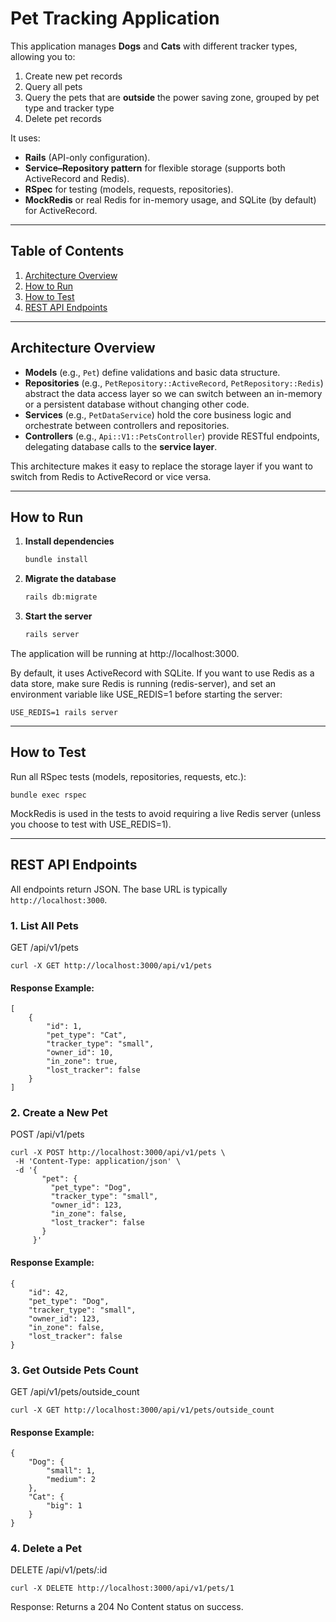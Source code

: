 # Pet Tracking Application

This application manages **Dogs** and **Cats** with different tracker types, allowing you to:
1. Create new pet records  
2. Query all pets  
3. Query the pets that are **outside** the power saving zone, grouped by pet type and tracker type  
4. Delete pet records  

It uses:
- **Rails** (API-only configuration).
- **Service–Repository pattern** for flexible storage (supports both ActiveRecord and Redis).
- **RSpec** for testing (models, requests, repositories).
- **MockRedis** or real Redis for in-memory usage, and SQLite (by default) for ActiveRecord.

---

## Table of Contents

1. [Architecture Overview](#architecture-overview)  
2. [How to Run](#how-to-run)  
3. [How to Test](#how-to-test)  
4. [REST API Endpoints](#rest-api-endpoints)  

---

## Architecture Overview

- **Models** (e.g., `Pet`) define validations and basic data structure.  
- **Repositories** (e.g., `PetRepository::ActiveRecord`, `PetRepository::Redis`) abstract the data access layer so we can switch between an in-memory or a persistent database without changing other code.  
- **Services** (e.g., `PetDataService`) hold the core business logic and orchestrate between controllers and repositories.  
- **Controllers** (e.g., `Api::V1::PetsController`) provide RESTful endpoints, delegating database calls to the **service layer**.  

This architecture makes it easy to replace the storage layer if you want to switch from Redis to ActiveRecord or vice versa.

---

## How to Run

1. **Install dependencies**  
   ```bash
   bundle install
2. **Migrate the database**  
    ```bash
    rails db:migrate
3. **Start the server**
    ```bash
    rails server
The application will be running at http://localhost:3000.

By default, it uses ActiveRecord with SQLite. If you want to use Redis as a data store, make sure Redis is running (redis-server), and set an environment variable like USE_REDIS=1 before starting the server:

    USE_REDIS=1 rails server
    
---

## How to Test

Run all RSpec tests (models, repositories, requests, etc.):

    bundle exec rspec

MockRedis is used in the tests to avoid requiring a live Redis server (unless you choose to test with USE_REDIS=1).

---

## REST API Endpoints

All endpoints return JSON. The base URL is typically `http://localhost:3000`.

### 1. List All Pets  
 
GET /api/v1/pets
  
    curl -X GET http://localhost:3000/api/v1/pets

#### Response Example:

    [
        {
            "id": 1,
            "pet_type": "Cat",
            "tracker_type": "small",
            "owner_id": 10,
            "in_zone": true,
            "lost_tracker": false
        }
    ]

### 2. Create a New Pet

POST /api/v1/pets
  
    curl -X POST http://localhost:3000/api/v1/pets \
     -H 'Content-Type: application/json' \
     -d '{
           "pet": {
             "pet_type": "Dog",
             "tracker_type": "small",
             "owner_id": 123,
             "in_zone": false,
             "lost_tracker": false
           }
         }'

#### Response Example:

    {
        "id": 42,
        "pet_type": "Dog",
        "tracker_type": "small",
        "owner_id": 123,
        "in_zone": false,
        "lost_tracker": false
    }

### 3. Get Outside Pets Count

GET /api/v1/pets/outside_count

    curl -X GET http://localhost:3000/api/v1/pets/outside_count

#### Response Example:

    {
        "Dog": {
            "small": 1,
            "medium": 2
        },
        "Cat": {
            "big": 1
        }
    }

### 4. Delete a Pet

DELETE /api/v1/pets/:id

    curl -X DELETE http://localhost:3000/api/v1/pets/1

Response: Returns a 204 No Content status on success.

